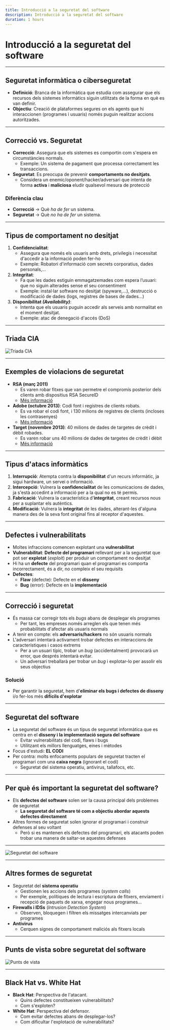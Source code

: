 ```yaml
---
title: Introducció a la seguretat del software
description: Introducció a la seguretat del software
duration: 1 hours
---
```


# Introducció a la seguretat del software

---

## Seguretat informàtica o ciberseguretat

- **Definició**: Branca de la informàtica que estudia com assegurar que els recursos dels sistemes informàtics siguin utilitzats de la forma en què es van definir.
- **Objectiu**: Creació de plataformes segures on els agents que hi interaccionen (programes i usuaris) només puguin realitzar accions autoritzades.

---

## Correcció vs. Seguretat

- **Correcció**: Assegura que els sistemes es comportin com s'espera en circumstàncies normals.
  - Exemple: Un sistema de pagament que processa correctament les transaccions.
- **Seguretat**: Es preocupa de prevenir **comportaments no desitjats**.
  - Considera un enemic/oponent/hacker/adversari que intenta de forma **activa** i **maliciosa** eludir qualsevol mesura de protecció

### Diferència clau

- **Correcció** -> Què *ha de fer* un sistema.
- **Seguretat** -> Què *no ha de fer* un sistema.

---

## Tipus de comportament no desitjat

1. **Confidencialitat**:
   - Assegura que només els usuaris amb drets, privilegis i necessitat d'accedir a la informació poden fer-ho
   - Exemple: Robatori d'informació com secrets corporatius, dades personals,...
2. **Integritat**:
   - Fa que les dades estiguin emmagatzemades com espera l’usuari: que no siguin alterades sense el seu consentiment
   - Exemple: instal·lar software no desitjat (spyware,...), destrucció o modificació de dades (logs, registres de bases de dades...)
3. **Disponibilitat _(Availability)_**:
   - Intenta que els usuaris puguin accedir als serveis amb normalitat en el moment desitjat.
   - Exemple: atac de denegació d'accés (DoS)

---

## Triada CIA

![Triada CIA](./img/cia_triad.png)

---

## Exemples de violacions de seguretat

- **RSA (març 2011)**
  - Es varen robar fitxes que van permetre el compromís posterior dels clients amb dispositius RSA SecureID
  - [Més informació](https://www.bankvault.com/classics-the-2011-rsa-hack/)
- **Adobe (octubre 2013)**: Codi font i registres de clients robats.
  - Es va robar el codi font, i 130 milions de registres de clients (incloses les contrasenyes)
  - [Més informació](https://www.bbc.com/news/technology-24740873)
- **Target (novembre 2013)**: 40 milions de dades de targetes de crèdit i dèbit robades.
  - Es varen robar uns 40 milions de dades de targetes de crèdit i dèbit
  - [Més informació](https://www.nbcnews.com/business/business-news/target-settles-2013-hacked-customer-data-breach-18-5-million-n764031)

---

## Tipus d'atacs informàtics

1. **Interrupció**: Atempta contra la **disponibilitat** d'un recurs informàtic, ja sigui hardware, un servei o informació.
2. **Intercepció**: Vulnera la **confidencialitat** de les comunicacions de dades, ja s'està accedint a informació per a la qual no es té permís.
3. **Fabricació**: Vulnera la característica d'**integritat**, creant recursos nous per a suplantar els autèntics.
4. **Modificació**: Vulnera la **integritat** de les dades, alterant-les d'alguna manera des de la seva font original fins al receptor d'aquestes.

---

## Defectes i vulnerabilitats

- Moltes infraccions comencen explotant una **vulnerabilitat**
- **Vulnerabilitat**: **Defecte del programari** rellevant per a la seguretat que pot ser **explotat** (*exploit*) per produir un comportament no desitjat
- Hi ha un **defecte** del programari quan el programari es comporta incorrectament, és a dir, no compleix el seu requisits
- **Defectes**:
  - **Flaw** (defecte): Defecte en el **disseny**
  - **Bug** (error): Defecte en la **implementació**

---

## Correcció i seguretat

- És massa car corregir tots els *bugs* abans de desplegar els programes
  - Per tant, les empreses només arreglen els que tenen més probabilitats d'afectar als usuaris normals
- A tenir en compte: els **adversaris/hackers** no són usuaris normals
- L'adversari intentarà activament trobar defectes en interaccions de característiques i casos extrems
  - Per a un usuari típic, trobar un *bug* (accidentalment) provocarà un error, que després intentarà evitar.
  - Un adversari treballarà per trobar un *bug* i explotar-lo per assolir els seus objectius

### Solució

- Per garantir la seguretat, hem d'**eliminar els bugs i defectes de disseny** i/o fer-los més **difícils d'explotar**

---

## Seguretat del software

- La seguretat del software és un tipus de seguretat informàtica que es centra en el **disseny i la implementació segura del software**
  - Evitar vulnerabilitats del codi, flaws i bugs
  - Utilitzant els millors llenguatges, eines i mètodes
- Focus d'estudi: **EL CODI**
- Per contra: molts enfocaments populars de seguretat tracten el programari com una **caixa negra** (ignorant el codi)
  - Seguretat del sistema operatiu, antivirus, tallafocs, etc.

---

## Per què és important la seguretat del software?

- Els **defectes del software** solen ser la causa principal dels problemes de seguretat
  - **La seguretat del software té com a objectiu abordar aquests defectes directament**
- Altres formes de seguretat solen ignorar el programari i construir defenses al seu voltant
  - Però si es mantenen els defectes del programari, els atacants poden trobar una manera de saltar-se aquestes defenses

---

![Seguretat del software](./img/security.png)

---

## Altres formes de seguretat

- Seguretat del **sistema operatiu**
  - Gestionen les accions dels programes (*system calls*)
  - Per exemple, polítiques de lectura i escriptura de fitxers, enviament i recepció de paquets de xarxa, engegar nous programes...
- **Firewalls i IDSs** (*Intrusion Detection System*)
  - Observen, bloquegen i filtren els missatges intercanviats per programes
- **Antivirus**
  - Cerquen signes de comportament maliciós als fitxers locals

---

## Punts de vista sobre seguretat del software

![Punts de vista](./img/blackhat_whitehat.png)

---

## Black Hat vs. White Hat

- **Black Hat**: Perspectiva de l'atacant.
  - Quins defectes constitueixen vulnerabilitats?
  - Com s'exploten?
- **White Hat**: Perspectiva del defensor.
  - Com evitar defectes abans de desplegar-los?
  - Com dificultar l'explotació de vulnerabilitats?

